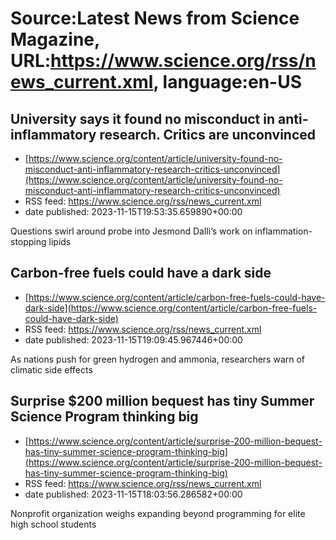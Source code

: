 # Source:Latest News from Science Magazine, URL:https://www.science.org/rss/news_current.xml, language:en-US

## University says it found no misconduct in anti-inflammatory research. Critics are unconvinced
 - [https://www.science.org/content/article/university-found-no-misconduct-anti-inflammatory-research-critics-unconvinced](https://www.science.org/content/article/university-found-no-misconduct-anti-inflammatory-research-critics-unconvinced)
 - RSS feed: https://www.science.org/rss/news_current.xml
 - date published: 2023-11-15T19:53:35.659890+00:00

Questions swirl around probe into Jesmond Dalli’s work on inflammation-stopping lipids

## Carbon-free fuels could have a dark side
 - [https://www.science.org/content/article/carbon-free-fuels-could-have-dark-side](https://www.science.org/content/article/carbon-free-fuels-could-have-dark-side)
 - RSS feed: https://www.science.org/rss/news_current.xml
 - date published: 2023-11-15T19:09:45.967446+00:00

As nations push for green hydrogen and ammonia, researchers warn of climatic side effects

## Surprise $200 million bequest has tiny Summer Science Program thinking big
 - [https://www.science.org/content/article/surprise-200-million-bequest-has-tiny-summer-science-program-thinking-big](https://www.science.org/content/article/surprise-200-million-bequest-has-tiny-summer-science-program-thinking-big)
 - RSS feed: https://www.science.org/rss/news_current.xml
 - date published: 2023-11-15T18:03:56.286582+00:00

Nonprofit organization weighs expanding beyond programming for elite high school students

